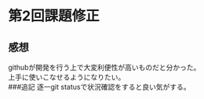 # 第2回課題修正
## 感想
githubが開発を行う上で大変利便性が高いものだと分かった。  
上手に使いこなせるようになりたい。  
###追記
逐一git statusで状況確認をすると良い気がする。